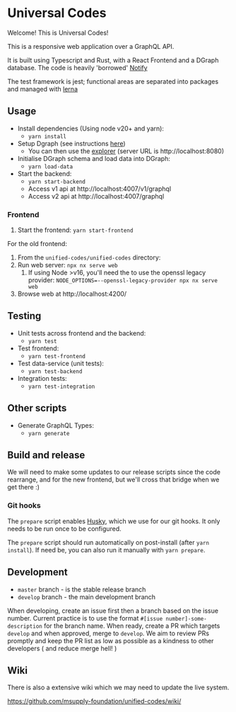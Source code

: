 # Universal Codes

Welcome! This is Universal Codes!

This is a responsive web application over a GraphQL API.

It is built using Typescript and Rust, with a React Frontend and a DGraph database. The code is heavily 'borrowed' [Notify](https://github.com/openmsupply/notify/)

The test framework is jest; functional areas are separated into packages and managed with [lerna](https://lerna.js.org/)

## Usage

- Install dependencies (Using node v20+ and yarn):
  - `yarn install`
- Setup Dgraph (see instructions [here](unified-codes/tools/scripts/dgraph/README.md))
  - You can then use the [explorer](https://play.dgraph.io/?latest) (server URL is http://localhost:8080)
- Initialise DGraph schema and load data into DGraph:
  - `yarn load-data`
- Start the backend:
  - `yarn start-backend`
  - Access v1 api at http://localhost:4007/v1/graphql
  - Access v2 api at http://localhost:4007/graphql

### Frontend

1. Start the frontend: `yarn start-frontend`

For the old frontend:

1. From the `unified-codes/unified-codes` directory:
2. Run web server: `npx nx serve web`
   1. If using Node >v16, you'll need the to use the openssl legacy provider: `NODE_OPTIONS=--openssl-legacy-provider npx nx serve web`
3. Browse web at http://localhost:4200/

## Testing

- Unit tests across frontend and the backend:
  - `yarn test`
- Test frontend:
  - `yarn test-frontend`
- Test data-service (unit tests):
  - `yarn test-backend`
- Integration tests:
  - `yarn test-integration`

## Other scripts

- Generate GraphQL Types:
  - `yarn generate`

## Build and release

We will need to make some updates to our release scripts since the code rearrange, and for the new frontend, but we'll cross that bridge when we get there :)

### Git hooks

The `prepare` script enables [Husky](https://typicode.github.io/husky/), which we use for our git hooks. It only needs to be run once to be configured.

The `prepare` script should run automatically on post-install (after `yarn install`). If need be, you can also run it manually with `yarn prepare`.

## Development

- `master` branch - is the stable release branch
- `develop` branch - the main development branch

When developing, create an issue first then a branch based on the issue number. Current practice is to use the format `#[issue number]-some-description` for the branch name. When ready, create a PR which targets `develop` and when approved, merge to `develop`. We aim to review PRs promptly and keep the PR list as low as possible as a kindness to other developers ( and reduce merge hell! )

## Wiki

There is also a extensive wiki which we may need to update the live system.

https://github.com/msupply-foundation/unified-codes/wiki/
